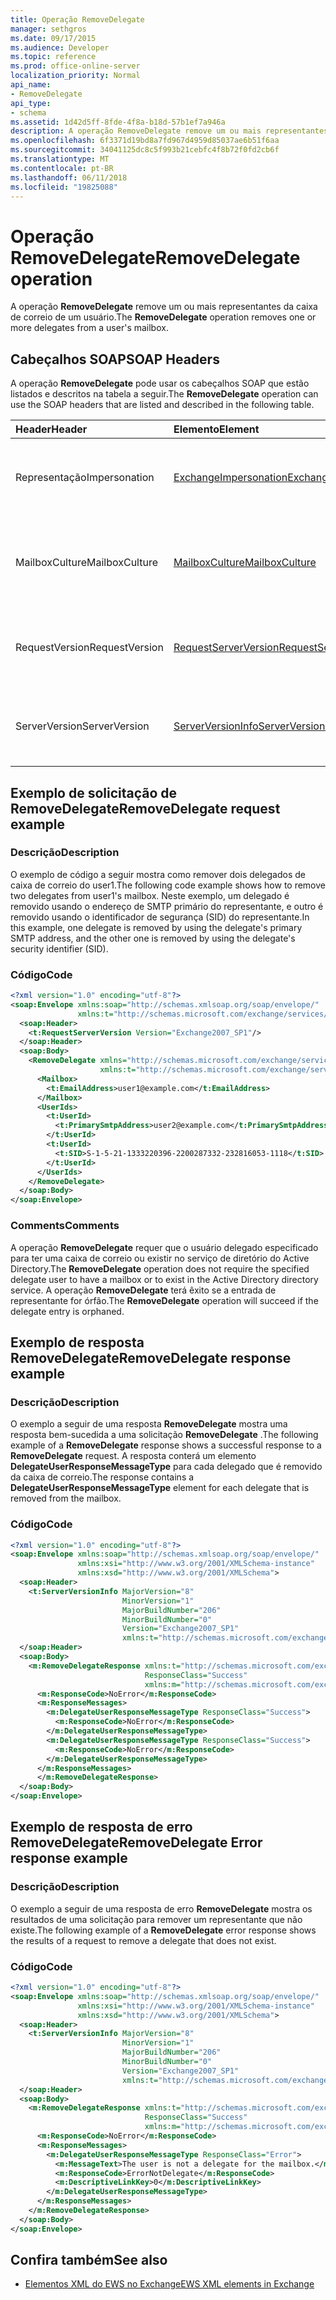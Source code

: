 ```yaml
---
title: Operação RemoveDelegate
manager: sethgros
ms.date: 09/17/2015
ms.audience: Developer
ms.topic: reference
ms.prod: office-online-server
localization_priority: Normal
api_name:
- RemoveDelegate
api_type:
- schema
ms.assetid: 1d42d5ff-8fde-4f8a-b18d-57b1ef7a946a
description: A operação RemoveDelegate remove um ou mais representantes da caixa de correio de um usuário.
ms.openlocfilehash: 6f3371d19bd8a7fd967d4959d85037ae6b51f6aa
ms.sourcegitcommit: 34041125dc8c5f993b21cebfc4f8b72f0fd2cb6f
ms.translationtype: MT
ms.contentlocale: pt-BR
ms.lasthandoff: 06/11/2018
ms.locfileid: "19825088"
---
```

# <a name="removedelegate-operation"></a><span data-ttu-id="4318a-103">Operação RemoveDelegate</span><span class="sxs-lookup"><span data-stu-id="4318a-103">RemoveDelegate operation</span></span>

<span data-ttu-id="4318a-104">A operação **RemoveDelegate** remove um ou mais representantes da caixa de correio de um usuário.</span><span class="sxs-lookup"><span data-stu-id="4318a-104">The **RemoveDelegate** operation removes one or more delegates from a user's mailbox.</span></span> 
  
## <a name="soap-headers"></a><span data-ttu-id="4318a-105">Cabeçalhos SOAP</span><span class="sxs-lookup"><span data-stu-id="4318a-105">SOAP Headers</span></span>

<span data-ttu-id="4318a-106">A operação **RemoveDelegate** pode usar os cabeçalhos SOAP que estão listados e descritos na tabela a seguir.</span><span class="sxs-lookup"><span data-stu-id="4318a-106">The **RemoveDelegate** operation can use the SOAP headers that are listed and described in the following table.</span></span> 
  
|<span data-ttu-id="4318a-107">**Header**</span><span class="sxs-lookup"><span data-stu-id="4318a-107">**Header**</span></span>|<span data-ttu-id="4318a-108">**Elemento**</span><span class="sxs-lookup"><span data-stu-id="4318a-108">**Element**</span></span>|<span data-ttu-id="4318a-109">**Descrição**</span><span class="sxs-lookup"><span data-stu-id="4318a-109">**Description**</span></span>|
|:-----|:-----|:-----|
|<span data-ttu-id="4318a-110">Representação</span><span class="sxs-lookup"><span data-stu-id="4318a-110">Impersonation</span></span>  <br/> |[<span data-ttu-id="4318a-111">ExchangeImpersonation</span><span class="sxs-lookup"><span data-stu-id="4318a-111">ExchangeImpersonation</span></span>](exchangeimpersonation.md) <br/> |<span data-ttu-id="4318a-112">Identifica o usuário que o aplicativo cliente está representando.</span><span class="sxs-lookup"><span data-stu-id="4318a-112">Identifies the user whom the client application is impersonating.</span></span>  <br/> |
|<span data-ttu-id="4318a-113">MailboxCulture</span><span class="sxs-lookup"><span data-stu-id="4318a-113">MailboxCulture</span></span>  <br/> |[<span data-ttu-id="4318a-114">MailboxCulture</span><span class="sxs-lookup"><span data-stu-id="4318a-114">MailboxCulture</span></span>](mailboxculture.md) <br/> |<span data-ttu-id="4318a-115">Identifica a cultura RFC3066 a ser usado para acessar a caixa de correio.</span><span class="sxs-lookup"><span data-stu-id="4318a-115">Identifies the RFC3066 culture to be used to access the mailbox.</span></span>  <br/> |
|<span data-ttu-id="4318a-116">RequestVersion</span><span class="sxs-lookup"><span data-stu-id="4318a-116">RequestVersion</span></span>  <br/> |[<span data-ttu-id="4318a-117">RequestServerVersion</span><span class="sxs-lookup"><span data-stu-id="4318a-117">RequestServerVersion</span></span>](requestserverversion.md) <br/> |<span data-ttu-id="4318a-118">Identifica a versão do esquema para a solicitação de operação.</span><span class="sxs-lookup"><span data-stu-id="4318a-118">Identifies the schema version for the operation request.</span></span>  <br/> |
|<span data-ttu-id="4318a-119">ServerVersion</span><span class="sxs-lookup"><span data-stu-id="4318a-119">ServerVersion</span></span>  <br/> |[<span data-ttu-id="4318a-120">ServerVersionInfo</span><span class="sxs-lookup"><span data-stu-id="4318a-120">ServerVersionInfo</span></span>](serverversioninfo.md) <br/> |<span data-ttu-id="4318a-121">Identifica a versão do servidor que respondeu à solicitação.</span><span class="sxs-lookup"><span data-stu-id="4318a-121">Identifies the version of the server that responded to the request.</span></span>  <br/> |
   
## <a name="removedelegate-request-example"></a><span data-ttu-id="4318a-122">Exemplo de solicitação de RemoveDelegate</span><span class="sxs-lookup"><span data-stu-id="4318a-122">RemoveDelegate request example</span></span>

### <a name="description"></a><span data-ttu-id="4318a-123">Descrição</span><span class="sxs-lookup"><span data-stu-id="4318a-123">Description</span></span>

<span data-ttu-id="4318a-124">O exemplo de código a seguir mostra como remover dois delegados de caixa de correio do user1.</span><span class="sxs-lookup"><span data-stu-id="4318a-124">The following code example shows how to remove two delegates from user1's mailbox.</span></span> <span data-ttu-id="4318a-125">Neste exemplo, um delegado é removido usando o endereço de SMTP primário do representante, e outro é removido usando o identificador de segurança (SID) do representante.</span><span class="sxs-lookup"><span data-stu-id="4318a-125">In this example, one delegate is removed by using the delegate's primary SMTP address, and the other one is removed by using the delegate's security identifier (SID).</span></span>
  
### <a name="code"></a><span data-ttu-id="4318a-126">Código</span><span class="sxs-lookup"><span data-stu-id="4318a-126">Code</span></span>

```XML
<?xml version="1.0" encoding="utf-8"?>
<soap:Envelope xmlns:soap="http://schemas.xmlsoap.org/soap/envelope/"
               xmlns:t="http://schemas.microsoft.com/exchange/services/2006/types">
  <soap:Header>
    <t:RequestServerVersion Version="Exchange2007_SP1"/>
  </soap:Header>
  <soap:Body>
    <RemoveDelegate xmlns="http://schemas.microsoft.com/exchange/services/2006/messages"
                    xmlns:t="http://schemas.microsoft.com/exchange/services/2006/types">
      <Mailbox>
        <t:EmailAddress>user1@example.com</t:EmailAddress>
      </Mailbox>
      <UserIds>
        <t:UserId>
          <t:PrimarySmtpAddress>user2@example.com</t:PrimarySmtpAddress>
        </t:UserId>
        <t:UserId>
          <t:SID>S-1-5-21-1333220396-2200287332-232816053-1118</t:SID>
        </t:UserId>
      </UserIds>
    </RemoveDelegate>
  </soap:Body>
</soap:Envelope>
```

### <a name="comments"></a><span data-ttu-id="4318a-127">Comments</span><span class="sxs-lookup"><span data-stu-id="4318a-127">Comments</span></span>

<span data-ttu-id="4318a-128">A operação **RemoveDelegate** requer que o usuário delegado especificado para ter uma caixa de correio ou existir no serviço de diretório do Active Directory.</span><span class="sxs-lookup"><span data-stu-id="4318a-128">The **RemoveDelegate** operation does not require the specified delegate user to have a mailbox or to exist in the Active Directory directory service.</span></span> <span data-ttu-id="4318a-129">A operação **RemoveDelegate** terá êxito se a entrada de representante for órfão.</span><span class="sxs-lookup"><span data-stu-id="4318a-129">The **RemoveDelegate** operation will succeed if the delegate entry is orphaned.</span></span> 
  
## <a name="removedelegate-response-example"></a><span data-ttu-id="4318a-130">Exemplo de resposta RemoveDelegate</span><span class="sxs-lookup"><span data-stu-id="4318a-130">RemoveDelegate response example</span></span>

### <a name="description"></a><span data-ttu-id="4318a-131">Descrição</span><span class="sxs-lookup"><span data-stu-id="4318a-131">Description</span></span>

<span data-ttu-id="4318a-132">O exemplo a seguir de uma resposta **RemoveDelegate** mostra uma resposta bem-sucedida a uma solicitação **RemoveDelegate** .</span><span class="sxs-lookup"><span data-stu-id="4318a-132">The following example of a **RemoveDelegate** response shows a successful response to a **RemoveDelegate** request.</span></span> <span data-ttu-id="4318a-133">A resposta conterá um elemento **DelegateUserResponseMessageType** para cada delegado que é removido da caixa de correio.</span><span class="sxs-lookup"><span data-stu-id="4318a-133">The response contains a **DelegateUserResponseMessageType** element for each delegate that is removed from the mailbox.</span></span> 
  
### <a name="code"></a><span data-ttu-id="4318a-134">Código</span><span class="sxs-lookup"><span data-stu-id="4318a-134">Code</span></span>

```XML
<?xml version="1.0" encoding="utf-8"?>
<soap:Envelope xmlns:soap="http://schemas.xmlsoap.org/soap/envelope/" 
               xmlns:xsi="http://www.w3.org/2001/XMLSchema-instance" 
               xmlns:xsd="http://www.w3.org/2001/XMLSchema">
  <soap:Header>
    <t:ServerVersionInfo MajorVersion="8" 
                         MinorVersion="1" 
                         MajorBuildNumber="206" 
                         MinorBuildNumber="0" 
                         Version="Exchange2007_SP1" 
                         xmlns:t="http://schemas.microsoft.com/exchange/services/2006/types" />
  </soap:Header>
  <soap:Body>
    <m:RemoveDelegateResponse xmlns:t="http://schemas.microsoft.com/exchange/services/2006/types" 
                              ResponseClass="Success" 
                              xmlns:m="http://schemas.microsoft.com/exchange/services/2006/messages">
      <m:ResponseCode>NoError</m:ResponseCode>
      <m:ResponseMessages>
        <m:DelegateUserResponseMessageType ResponseClass="Success">
          <m:ResponseCode>NoError</m:ResponseCode>
        </m:DelegateUserResponseMessageType>
        <m:DelegateUserResponseMessageType ResponseClass="Success">
          <m:ResponseCode>NoError</m:ResponseCode>
        </m:DelegateUserResponseMessageType>
      </m:ResponseMessages>
      </m:RemoveDelegateResponse>
  </soap:Body>
</soap:Envelope>
```

## <a name="removedelegate-error-response-example"></a><span data-ttu-id="4318a-135">Exemplo de resposta de erro RemoveDelegate</span><span class="sxs-lookup"><span data-stu-id="4318a-135">RemoveDelegate Error response example</span></span>

### <a name="description"></a><span data-ttu-id="4318a-136">Descrição</span><span class="sxs-lookup"><span data-stu-id="4318a-136">Description</span></span>

<span data-ttu-id="4318a-137">O exemplo a seguir de uma resposta de erro **RemoveDelegate** mostra os resultados de uma solicitação para remover um representante que não existe.</span><span class="sxs-lookup"><span data-stu-id="4318a-137">The following example of a **RemoveDelegate** error response shows the results of a request to remove a delegate that does not exist.</span></span> 
  
### <a name="code"></a><span data-ttu-id="4318a-138">Código</span><span class="sxs-lookup"><span data-stu-id="4318a-138">Code</span></span>

```XML
<?xml version="1.0" encoding="utf-8"?>
<soap:Envelope xmlns:soap="http://schemas.xmlsoap.org/soap/envelope/"
               xmlns:xsi="http://www.w3.org/2001/XMLSchema-instance"
               xmlns:xsd="http://www.w3.org/2001/XMLSchema">
  <soap:Header>
    <t:ServerVersionInfo MajorVersion="8"
                         MinorVersion="1"
                         MajorBuildNumber="206"
                         MinorBuildNumber="0"
                         Version="Exchange2007_SP1"
                         xmlns:t="http://schemas.microsoft.com/exchange/services/2006/types" />
  </soap:Header>
  <soap:Body>
    <m:RemoveDelegateResponse xmlns:t="http://schemas.microsoft.com/exchange/services/2006/types"
                              ResponseClass="Success"
                              xmlns:m="http://schemas.microsoft.com/exchange/services/2006/messages">
      <m:ResponseCode>NoError</m:ResponseCode>
      <m:ResponseMessages>
        <m:DelegateUserResponseMessageType ResponseClass="Error">
          <m:MessageText>The user is not a delegate for the mailbox.</m:MessageText>
          <m:ResponseCode>ErrorNotDelegate</m:ResponseCode>
          <m:DescriptiveLinkKey>0</m:DescriptiveLinkKey>
        </m:DelegateUserResponseMessageType>
      </m:ResponseMessages>
    </m:RemoveDelegateResponse>
  </soap:Body>
</soap:Envelope>
```

## <a name="see-also"></a><span data-ttu-id="4318a-139">Confira também</span><span class="sxs-lookup"><span data-stu-id="4318a-139">See also</span></span>



- [<span data-ttu-id="4318a-140">Elementos XML do EWS no Exchange</span><span class="sxs-lookup"><span data-stu-id="4318a-140">EWS XML elements in Exchange</span></span>](ews-xml-elements-in-exchange.md)

